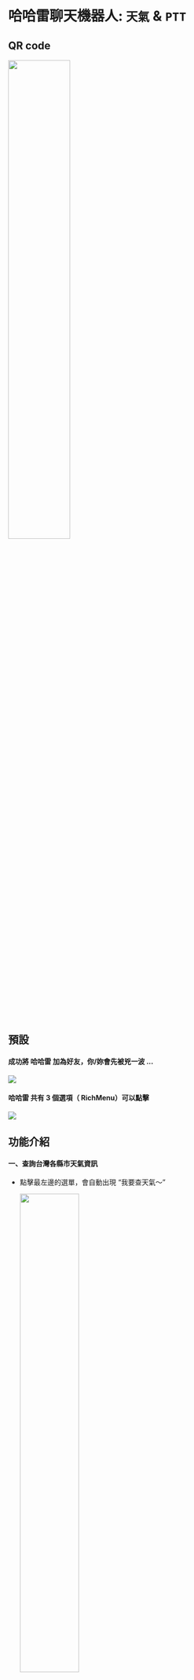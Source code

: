 # 哈哈雷聊天機器人: `天氣` & `PTT` 
## QR code
<img src="https://github.com/class90431/line-bot-halley/blob/revise_readme/src/img/ForReadME/QRcode.png" width="50%">

## 預設

#### 成功將 哈哈雷 加為好友，你/妳會先被兇一波 ...

![](./src/img/ForReadME/followMessage.jpg)

#### 哈哈雷 共有 3 個選項（ RichMenu）可以點擊

![](./src/img/ForReadME/init.jpg)

## 功能介紹
#### 一、查詢台灣各縣市天氣資訊  
- 點擊最左邊的選單，會自動出現 “我要查天氣～”

    <img src="https://github.com/class90431/line-bot-halley/blob/revise_readme/src/img/ForReadME/weather_option.jpg" width="50%">
    
- 哈哈雷會自動回傳: 台灣北、中、南、東區以及離島之各縣市（ flexMessage ）

- 假設點擊 “新北市”， 哈哈雷會回傳：
![](./src/img/ForReadME/weather_result.jpg)


#### 二、爬特定 PTT 版，並回傳文章標題
- 特定版：`Gossiping`、 `Beauty`、 `iOS`、 `NBA`、 `Lifeismoney`、 `Tech_Job`、 `movie`、 `PlayStation`

- 點擊最右邊的選單，會自動出現 "我要看PTT～"

    <img src="https://github.com/class90431/line-bot-halley/blob/revise_readme/src/img/ForReadME/ptt_board.jpg" width="50%">

- 哈哈雷會問你/妳想看什麼版

    <img src="https://github.com/class90431/line-bot-halley/blob/revise_readme/src/img/ForReadME/ptt_board2.jpg" width="50%">

- 假設點擊 “Lifeismoney版”，哈哈雷會耐心的詢問要看前幾頁～

    <img src="https://github.com/class90431/line-bot-halley/blob/revise_readme/src/img/ForReadME/ptt_page.jpg" width="50%">

- 選擇 "前2頁"， 哈哈雷會回傳文章標題（超連結），而且會依據推文數改變標題顏色喔！

    <img src="https://github.com/class90431/line-bot-halley/blob/revise_readme/src/img/ForReadME/ptt_result.jpg" width="50%">

#### 三、每日 7 點，通知是否有 `關於咖啡的優惠`
- 礙於 Line Bot 主動發訊息有流量限制，所以結合 `Line Notify` 。
- 每天早上 7 點，爬“Lifeismoney版”。
    - 若標題含有“咖啡” 且 發文時間為昨日。則：

        ![](./src/img/ForReadME/line_notify_yes.png)

    - 否則：

        ![](./src/img/ForReadME/line_notify_no.png)

## 趁機打個廣告
#### 哈哈雷有出貼圖喔！如有興趣，可以前往以下連結逛逛～
- [我是哈雷不是哈登](https://store.line.me/stickershop/product/12319569/zh-Hant)
- [我是哈雷不是哈登 2 米哥一起過聖誕](https://store.line.me/stickershop/product/13745533/zh-Hant?from=sticker)
![](./src/img/ForReadME/halley_fight.png)
